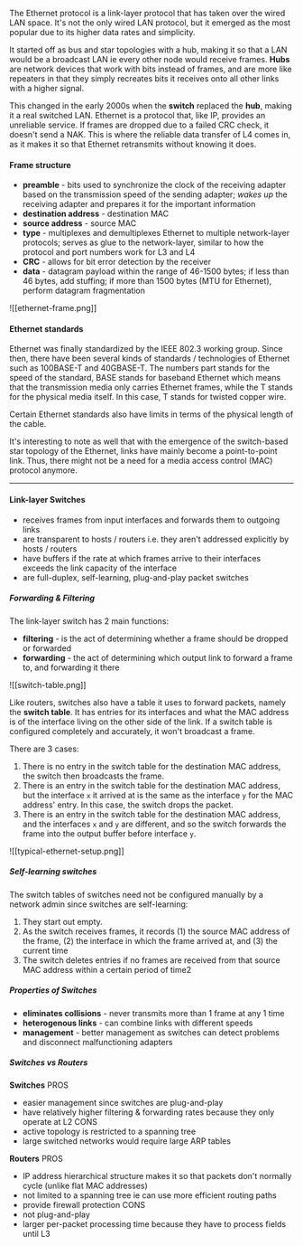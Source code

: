 The Ethernet protocol is a link-layer protocol that has taken over the wired LAN space. It's not the only wired LAN protocol, but it emerged as the most popular due to its higher data rates and simplicity.

It started off as bus and star topologies with a hub, making it so that a LAN would be a broadcast LAN ie every other node would receive frames. **Hubs** are network devices that work with bits instead of frames, and are more like repeaters in that they simply recreates bits it receives onto all other links with a higher signal.

This changed in the early 2000s when the **switch** replaced the **hub**, making it a real switched LAN. Ethernet is a protocol that, like IP, provides an unreliable service. If frames are dropped due to a failed CRC check, it doesn't send a NAK. This is where the reliable data transfer of L4 comes in, as it makes it so that Ethernet retransmits without knowing it does.

#### Frame structure
- **preamble** - bits used to synchronize the clock of the receiving adapter based on the transmission speed of the sending adapter; *wakes up* the receiving adapter and prepares it for the important information
- **destination address** - destination MAC
- **source address** - source MAC
- **type** - multiplexes and demultiplexes Ethernet to multiple network-layer protocols; serves as glue to the network-layer, similar to how the protocol and port numbers work for L3 and L4
- **CRC** - allows for bit error detection by the receiver
- **data** - datagram payload within the range of 46-1500 bytes; if less than 46 bytes, add stuffing; if more than 1500 bytes (MTU for Ethernet), perform datagram fragmentation

![[ethernet-frame.png]]

#### Ethernet standards
Ethernet was finally standardized by the IEEE 802.3 working group. Since then, there have been several kinds of standards / technologies of Ethernet such as 100BASE-T and 40GBASE-T. The numbers part stands for the speed of the standard, BASE stands for baseband Ethernet which means that the transmission media only carries Ethernet frames, while the T stands for the physical media itself. In this case, T stands for twisted copper wire.

Certain Ethernet standards also have limits in terms of the physical length of the cable. 

It's interesting to note as well that with the emergence of the switch-based star topology of the Ethernet, links have mainly become a point-to-point link. Thus, there might not be a need for a media access control (MAC) protocol anymore.

---
#### Link-layer Switches
- receives frames from input interfaces and forwards them to outgoing links
- are transparent to hosts / routers i.e. they aren't addressed explicitly by hosts / routers
- have buffers if the rate at which frames arrive to their interfaces exceeds the link capacity of the interface
- are full-duplex, self-learning, plug-and-play packet switches

##### Forwarding & Filtering
The link-layer switch has 2 main functions:
- **filtering** - is the act of determining whether a frame should be dropped or forwarded
- **forwarding** - the act of determining which output link to forward a frame to, and forwarding it there

![[switch-table.png]]

Like routers, switches also have a table it uses to forward packets, namely the **switch table**. It has entries for its interfaces and what the MAC address is of the interface living on the other side of the link. If a switch table is configured completely and accurately, it won't broadcast a frame.

There are 3 cases:
1. There is no entry in the switch table for the destination MAC address, the switch then broadcasts the frame.
2. There is an entry in the switch table for the destination MAC address, but the interface `x` it arrived at is the same as the interface `y` for the MAC address' entry. In this case, the switch drops the packet.
3. There is an entry in the switch table for the destination MAC address, and the interfaces `x` and `y` are different, and so the switch forwards the frame into the output buffer before interface `y`.

![[typical-ethernet-setup.png]]

##### Self-learning switches
The switch tables of switches need not be configured manually by a network admin since switches are self-learning:
1. They start out empty.
2. As the switch receives frames, it records (1) the source MAC address of the frame, (2) the interface in which the frame arrived at, and (3) the current time
3. The switch deletes entries if no frames are received from that source MAC address within a certain period of time2

##### Properties of Switches
- **eliminates collisions** - never transmits more than 1 frame at any 1 time
- **heterogenous links** - can combine links with different speeds
- **management** - better management as switches can detect problems and disconnect malfunctioning adapters

##### Switches vs Routers
**Switches**
PROS
- easier management since switches are plug-and-play
- have relatively higher filtering & forwarding rates because they only operate at L2
CONS
- active topology is restricted to a spanning tree
- large switched networks would require large ARP tables

**Routers**
PROS
- IP address hierarchical structure makes it so that packets don't normally cycle (unlike flat MAC addresses)
- not limited to a spanning tree ie can use more efficient routing paths
- provide firewall protection
CONS
- not plug-and-play
- larger per-packet processing time because they have to process fields until L3
